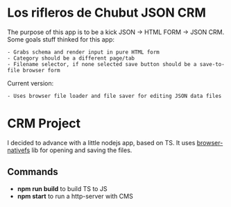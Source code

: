 Los rifleros de Chubut JSON CRM
===============================

The purpose of this app is to be a kick JSON -> HTML FORM -> JSON CRM.
Some goals stuff thinked for this app:

    - Grabs schema and render input in pure HTML form
    - Category should be a different page/tab
    - Filename selector, if none selected save button should be a save-to-file browser form

Current version:
    
    - Uses browser file loader and file saver for editing JSON data files 

CRM Project
===========

I decided to advance with a little nodejs app, based on TS.
It uses [browser-nativefs](https://github.com/GoogleChromeLabs/browser-nativefs) lib for opening and saving the files.

## Commands

- **npm run build** to build TS to JS
- **npm start** to run a http-server with CMS